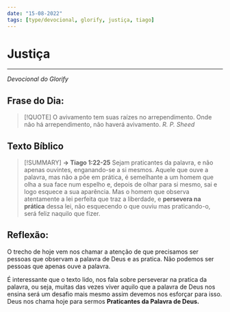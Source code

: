 ```yaml
---
date: "15-08-2022"
tags: [type/devocional, glorify, justiça, tiago]
---
```

# Justiça
---
*Devocional do Glorify*

## Frase do Dia:
>[!QUOTE]
> O avivamento tem suas raízes no arrependimento. Onde não há arrependimento, não haverá avivamento.
> *R. P. Sheed*

## Texto Bíblico
>[!SUMMARY] **→ Tiago 1:22-25**
> Sejam praticantes da palavra, e não apenas ouvintes, enganando-se a si mesmos.
> Aquele que ouve a palavra, mas não a põe em prática, é semelhante a um homem que olha a sua face num espelho e, depois de olhar para si mesmo, sai e logo esquece a sua aparência.
> Mas o homem que observa atentamente a lei perfeita que traz a liberdade, e **persevera na prática** dessa lei, não esquecendo o que ouviu mas praticando-o, será feliz naquilo que fizer.

## Reflexão:
O trecho de hoje vem nos chamar a atenção de que precisamos ser pessoas que observam a palavra de Deus e as pratica. Não podemos ser pessoas que apenas ouve a palavra. 

É interessante que o texto lido, nos fala sobre perseverar na pratica da palavra, ou seja, muitas das vezes viver aquilo que a palavra de Deus nos ensina será um desafio mais mesmo assim devemos nos esforçar para isso.
Deus nos chama hoje para sermos **Praticantes da Palavra de Deus.**
